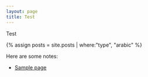 ```yaml
---
layout: page
title: Test
---
```


Test

{% assign posts = site.posts | where:"type", "arabic" %}

Here are some notes:

- <a href="{{site.baseurl}}/arabic/sample.html">Sample page</a>
